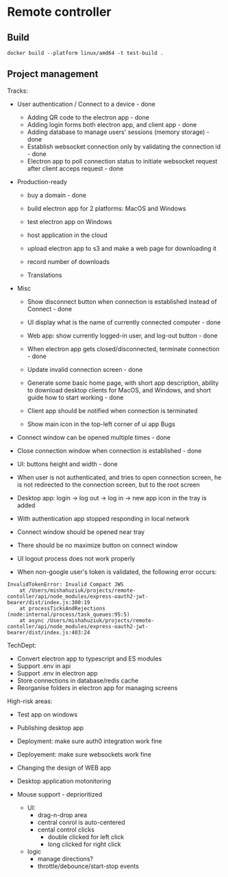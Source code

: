 # Remote controller

## Build

`docker build --platform linux/amd64 -t test-build .`

## Project management
Tracks:
- User authentication / Connect to a device - done
    - Adding QR code to the electron app - done
    - Adding login forms both electron app, and client app - done
    - Adding database to manage users' sessions (memory storage) - done
    - Establish websocket connection only by validating the connection id - done
    - Electron app to poll connection status to initiate websocket request after client acceps request - done
- Production-ready
    - buy a domain - done

    - build electron app for 2 platforms: MacOS and Windows
    - test electron app on Windows
    - host application in the cloud
    - upload electron app to s3 and make a web page for downloading it
    - record number of downloads
    - Translations
- Misc
    - Show disconnect button when connection is established instead of Connect - done
    - UI display what is the name of currently connected computer - done
    - Web app: show currently logged-in user, and log-out button - done
    - When electron app gets closed/disconnected, terminate connection - done
    - Update invalid connection screen - done
    
    - Generate some basic home page, with short app description, ability to download desktop clients for MacOS, and Windows, and short guide how to start working - done
    - Client app should be notified when connection is terminated 
    - Show main icon in the top-left corner of ui app
Bugs
- Connect window can be opened multiple times - done
- Close connection window when connection is established - done
- UI: buttons height and width - done

- When user is not authenticated, and tries to open connection screen, he is not redirected to the connection screen, but to the root screen

- Desktop app: login -> log out -> log in -> new app icon in the tray is added
- With authentication app stopped responding in local network
- Connect window should be opened near tray
- There should be no maximize button on connect window
- UI logout process does not work properly
- When non-google user's token is validated, the following error occurs: 
```
InvalidTokenError: Invalid Compact JWS
    at /Users/mishahuziuk/projects/remote-contoller/api/node_modules/express-oauth2-jwt-bearer/dist/index.js:300:19
    at processTicksAndRejections (node:internal/process/task_queues:95:5)
    at async /Users/mishahuziuk/projects/remote-contoller/api/node_modules/express-oauth2-jwt-bearer/dist/index.js:403:24
```

TechDept:
- Convert electron app to typescript and ES modules
- Support .env in api
- Support .env in electron app
- Store connections in database/redis cache
- Reorganise folders in electron app for managing screens

High-risk areas:
- Test app on windows
- Publishing desktop app
- Deployment: make sure auth0 integration work fine
- Deployement: make sure websockets work fine
- Changing the design of WEB app
- Desktop application motonitoring


- Mouse support - deprioritized
    - UI:
        - drag-n-drop area
        - central conrol is auto-centered
        - cental control clicks
            - double clicked for left click
            - long clicked for right click
    - logic
        - manage directions?
        - throttle/debounce/start-stop events